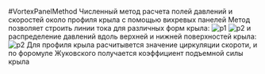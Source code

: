 #VortexPanelMethod
Численный метод расчета полей давлений и скоростей около профиля крыла с помощью вихревых панелей
Метод позволяет строить линии тока для различных форм крыла:
![p1](./fig/streamline1.png)
![p2](./fig/streamline2.png)
и распределение давлений вдоль верхней и нижней поверхностей крыла:
![p2](./fig/pressure.png)
Для профиля крыла расчитывется значение циркуляции скороти, и по форомуле Жуковского получается коэффициент подъемной силы крыла

